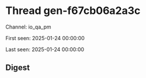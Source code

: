 # Thread gen-f67cb06a2a3c
Channel: io_qa_pm

First seen: 2025-01-24 00:00:00

Last seen: 2025-01-24 00:00:00

## Digest


